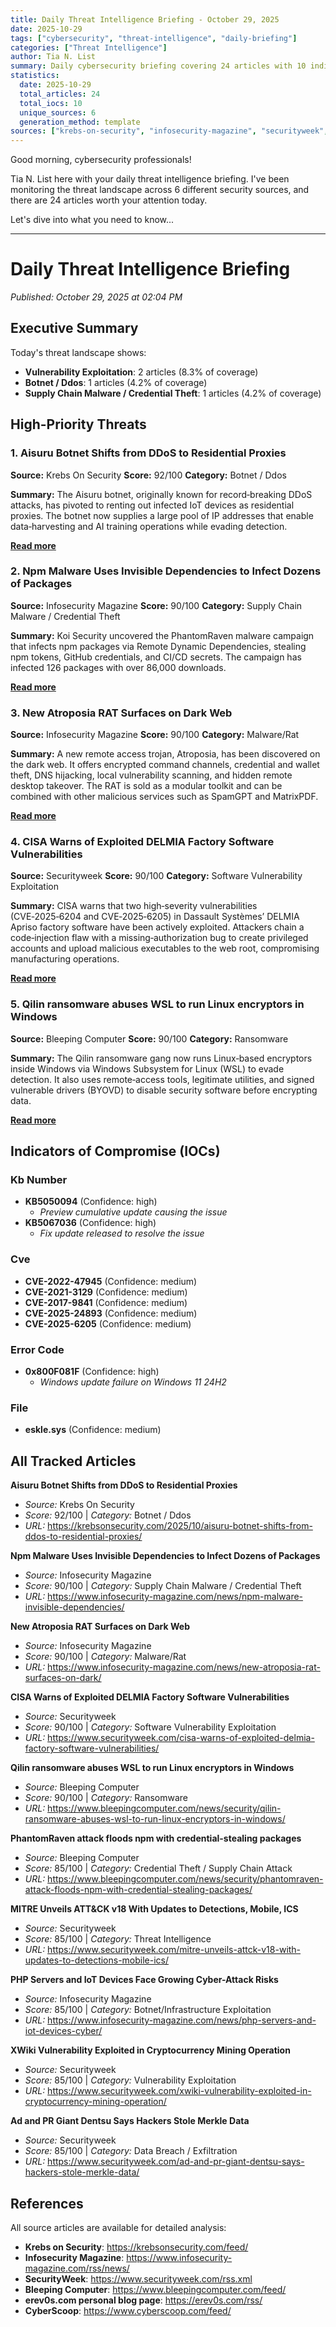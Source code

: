 ```yaml
---
title: Daily Threat Intelligence Briefing - October 29, 2025
date: 2025-10-29
tags: ["cybersecurity", "threat-intelligence", "daily-briefing"]
categories: ["Threat Intelligence"]
author: Tia N. List
summary: Daily cybersecurity briefing covering 24 articles with 10 indicators of compromise
statistics:
  date: 2025-10-29
  total_articles: 24
  total_iocs: 10
  unique_sources: 6
  generation_method: template
sources: ["krebs-on-security", "infosecurity-magazine", "securityweek", "bleeping-computer", "erev0scom-personal-blog-page", "cyberscoop"]
---
```


Good morning, cybersecurity professionals!

Tia N. List here with your daily threat intelligence briefing. I've been monitoring the threat landscape across 6 different security sources, and there are 24 articles worth your attention today.

Let's dive into what you need to know...

---

# Daily Threat Intelligence Briefing
*Published: October 29, 2025 at 02:04 PM*

## Executive Summary

Today's threat landscape shows:
- **Vulnerability Exploitation**: 2 articles (8.3% of coverage)
- **Botnet / Ddos**: 1 articles (4.2% of coverage)
- **Supply Chain Malware / Credential Theft**: 1 articles (4.2% of coverage)

## High-Priority Threats

### 1. Aisuru Botnet Shifts from DDoS to Residential Proxies

**Source:** Krebs On Security
**Score:** 92/100
**Category:** Botnet / Ddos

**Summary:** The Aisuru botnet, originally known for record‑breaking DDoS attacks, has pivoted to renting out infected IoT devices as residential proxies. The botnet now supplies a large pool of IP addresses that enable data‑harvesting and AI training operations while evading detection.

**[Read more](https://krebsonsecurity.com/2025/10/aisuru-botnet-shifts-from-ddos-to-residential-proxies/)**

### 2. Npm Malware Uses Invisible Dependencies to Infect Dozens of Packages

**Source:** Infosecurity Magazine
**Score:** 90/100
**Category:** Supply Chain Malware / Credential Theft

**Summary:** Koi Security uncovered the PhantomRaven malware campaign that infects npm packages via Remote Dynamic Dependencies, stealing npm tokens, GitHub credentials, and CI/CD secrets. The campaign has infected 126 packages with over 86,000 downloads.

**[Read more](https://www.infosecurity-magazine.com/news/npm-malware-invisible-dependencies/)**

### 3. New Atroposia RAT Surfaces on Dark Web

**Source:** Infosecurity Magazine
**Score:** 90/100
**Category:** Malware/Rat

**Summary:** A new remote access trojan, Atroposia, has been discovered on the dark web. It offers encrypted command channels, credential and wallet theft, DNS hijacking, local vulnerability scanning, and hidden remote desktop takeover. The RAT is sold as a modular toolkit and can be combined with other malicious services such as SpamGPT and MatrixPDF.

**[Read more](https://www.infosecurity-magazine.com/news/new-atroposia-rat-surfaces-on-dark/)**

### 4. CISA Warns of Exploited DELMIA Factory Software Vulnerabilities

**Source:** Securityweek
**Score:** 90/100
**Category:** Software Vulnerability Exploitation

**Summary:** CISA warns that two high‑severity vulnerabilities (CVE‑2025‑6204 and CVE‑2025‑6205) in Dassault Systèmes’ DELMIA Apriso factory software have been actively exploited. Attackers chain a code‑injection flaw with a missing‑authorization bug to create privileged accounts and upload malicious executables to the web root, compromising manufacturing operations.

**[Read more](https://www.securityweek.com/cisa-warns-of-exploited-delmia-factory-software-vulnerabilities/)**

### 5. Qilin ransomware abuses WSL to run Linux encryptors in Windows

**Source:** Bleeping Computer
**Score:** 90/100
**Category:** Ransomware

**Summary:** The Qilin ransomware gang now runs Linux‑based encryptors inside Windows via Windows Subsystem for Linux (WSL) to evade detection. It also uses remote‑access tools, legitimate utilities, and signed vulnerable drivers (BYOVD) to disable security software before encrypting data.

**[Read more](https://www.bleepingcomputer.com/news/security/qilin-ransomware-abuses-wsl-to-run-linux-encryptors-in-windows/)**

## Indicators of Compromise (IOCs)

### Kb Number

- **KB5050094** (Confidence: high)
  - *Preview cumulative update causing the issue*
- **KB5067036** (Confidence: high)
  - *Fix update released to resolve the issue*

### Cve

- **CVE-2022-47945** (Confidence: medium)
- **CVE-2021-3129** (Confidence: medium)
- **CVE-2017-9841** (Confidence: medium)
- **CVE-2025-24893** (Confidence: medium)
- **CVE-2025-6205** (Confidence: medium)

### Error Code

- **0x800F081F** (Confidence: high)
  - *Windows update failure on Windows 11 24H2*

### File

- **eskle.sys** (Confidence: medium)

## All Tracked Articles

**Aisuru Botnet Shifts from DDoS to Residential Proxies**
- *Source:* Krebs On Security
- *Score:* 92/100 | *Category:* Botnet / Ddos
- *URL:* https://krebsonsecurity.com/2025/10/aisuru-botnet-shifts-from-ddos-to-residential-proxies/

**Npm Malware Uses Invisible Dependencies to Infect Dozens of Packages**
- *Source:* Infosecurity Magazine
- *Score:* 90/100 | *Category:* Supply Chain Malware / Credential Theft
- *URL:* https://www.infosecurity-magazine.com/news/npm-malware-invisible-dependencies/

**New Atroposia RAT Surfaces on Dark Web**
- *Source:* Infosecurity Magazine
- *Score:* 90/100 | *Category:* Malware/Rat
- *URL:* https://www.infosecurity-magazine.com/news/new-atroposia-rat-surfaces-on-dark/

**CISA Warns of Exploited DELMIA Factory Software Vulnerabilities**
- *Source:* Securityweek
- *Score:* 90/100 | *Category:* Software Vulnerability Exploitation
- *URL:* https://www.securityweek.com/cisa-warns-of-exploited-delmia-factory-software-vulnerabilities/

**Qilin ransomware abuses WSL to run Linux encryptors in Windows**
- *Source:* Bleeping Computer
- *Score:* 90/100 | *Category:* Ransomware
- *URL:* https://www.bleepingcomputer.com/news/security/qilin-ransomware-abuses-wsl-to-run-linux-encryptors-in-windows/

**PhantomRaven attack floods npm with credential-stealing packages**
- *Source:* Bleeping Computer
- *Score:* 85/100 | *Category:* Credential Theft / Supply Chain Attack
- *URL:* https://www.bleepingcomputer.com/news/security/phantomraven-attack-floods-npm-with-credential-stealing-packages/

**MITRE Unveils ATT&CK v18 With Updates to Detections, Mobile, ICS**
- *Source:* Securityweek
- *Score:* 85/100 | *Category:* Threat Intelligence
- *URL:* https://www.securityweek.com/mitre-unveils-attck-v18-with-updates-to-detections-mobile-ics/

**PHP Servers and IoT Devices Face Growing Cyber-Attack Risks**
- *Source:* Infosecurity Magazine
- *Score:* 85/100 | *Category:* Botnet/Infrastructure Exploitation
- *URL:* https://www.infosecurity-magazine.com/news/php-servers-and-iot-devices-cyber/

**XWiki Vulnerability Exploited in Cryptocurrency Mining Operation**
- *Source:* Securityweek
- *Score:* 85/100 | *Category:* Vulnerability Exploitation
- *URL:* https://www.securityweek.com/xwiki-vulnerability-exploited-in-cryptocurrency-mining-operation/

**Ad and PR Giant Dentsu Says Hackers Stole Merkle Data**
- *Source:* Securityweek
- *Score:* 85/100 | *Category:* Data Breach / Exfiltration
- *URL:* https://www.securityweek.com/ad-and-pr-giant-dentsu-says-hackers-stole-merkle-data/

## References

All source articles are available for detailed analysis:

- **Krebs on Security**: https://krebsonsecurity.com/feed/
- **Infosecurity Magazine**: https://www.infosecurity-magazine.com/rss/news/
- **SecurityWeek**: https://www.securityweek.com/rss.xml
- **Bleeping Computer**: https://www.bleepingcomputer.com/feed/
- **erev0s.com personal blog page**: https://erev0s.com/rss/
- **CyberScoop**: https://www.cyberscoop.com/feed/